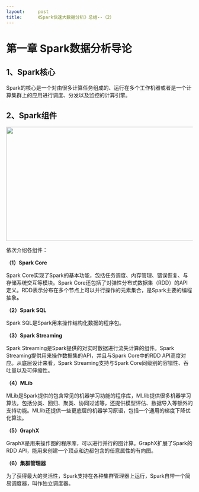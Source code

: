 ```yaml
---
layout:     post
title:      《Spark快速大数据分析》总结--（2）
---
```

<div id="article_content" class="article_content clearfix csdn-tracking-statistics" data-pid="blog" data-mod="popu_307" data-dsm="post">
								            <link rel="stylesheet" href="https://csdnimg.cn/release/phoenix/template/css/ck_htmledit_views-f76675cdea.css">
						<div class="htmledit_views" id="content_views">
                <h1><strong>第一章 Spark数据分析导论</strong></h1>

<h2><strong>1、Spark核心</strong></h2>

<p>Spark的核心是一个对由很多计算任务组成的、运行在多个工作机器或者是一个计算集群上的应用进行调度、分发以及监控的计算引擎。</p>

<h2><strong>2、Spark组件</strong></h2>

<p><img alt="" class="has" height="307" src="https://img-blog.csdn.net/20181017212203638?watermark/2/text/aHR0cHM6Ly9ibG9nLmNzZG4ubmV0L3FxXzI4OTAwMjQ5/font/5a6L5L2T/fontsize/400/fill/I0JBQkFCMA==/dissolve/70" width="746"></p>

<p>依次介绍各组件：</p>

<p><strong>（1）Spark Core</strong></p>

<p>Spark Core实现了Spark的基本功能，包括任务调度、内存管理、错误恢复、与存储系统交互等模块。Spark Core还包括了对弹性分布式数据集（RDD）的API定义。RDD表示分布在多个节点上可以并行操作的元素集合，是Spark主要的编程抽象<strong>。</strong></p>

<p><strong>（2）Spark SQL</strong></p>

<p>Spark SQL是Spark用来操作结构化数据的程序包。</p>

<p><strong>（3）Spark Streaming</strong></p>

<p>Spark Streaming是Spark提供的对实时数据进行流失计算的组件。Spark Streaming提供用来操作数据集的API，并且与Spark Core中的RDD API高度对应。从底层设计来看，Spark Streaming支持与Spark Core同级别的容错性、吞吐量以及可伸缩性。</p>

<p><strong>（4）MLib</strong></p>

<p>MLib是Spark提供的包含常见的机器学习功能的程序库，MLlib提供很多机器学习算法，包括分类、回归、聚类、协同过滤等，还提供模型评估、数据导入等额外的支持功能。MLlib还提供一些更底层的机器学习原语，包括一个通用的梯度下降优化算法。</p>

<p><strong>（5）GraphX</strong></p>

<p>GraphX是用来操作图的程序库，可以进行并行的图计算。GraphX扩展了Spark的RDD API，能用来创建一个顶点和边都包含的任意属性的有向图。</p>

<p><strong>（6）集群管理器</strong></p>

<p>为了获得最大的灵活性，Spark支持在各种集群管理器上运行，Spark自带一个简易调度器，叫作独立调度器。</p>

<p> </p>            </div>
                </div>